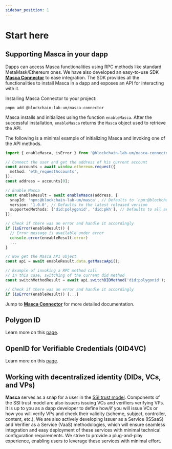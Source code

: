 ```yaml
---
sidebar_position: 1
---
```


# Start here

## Supporting Masca in your dapp

Dapps can access Masca functionalities using RPC methods like standard MetaMask/Ethereum ones. We have also developed an easy-to-use SDK **[Masca Connector](/docs/libraries/masca-connector)** to ease integration. The SDK provides all the functionalities to install Masca in a dapp and exposes an API for interacting with it.

Installing Masca Connector to your project:

```shell
pnpm add @blockchain-lab-um/masca-connector
```

Masca installs and initializes using the function `enableMasca`. After the successful installation, `enableMasca` returns the `Masca` object used to retrieve the API.

The following is a minimal example of initializing Masca and invoking one of the API methods.

```typescript
import { enableMasca, isError } from '@blockchain-lab-um/masca-connector';

// Connect the user and get the address of his current account
const accounts = await window.ethereum.request({
  method: 'eth_requestAccounts',
});
const address = accounts[0];

// Enable Masca
const enableResult = await enableMasca(address, {
  snapId: 'npm:@blockchain-lab-um/masca', // Defaults to `npm:@blockchain-lab-um/masca`
  version: '1.0.0', // Defaults to the latest released version
  supportedMethods: ['did:polygonid', 'did:pkh'], // Defaults to all available methods
});

// Check if there was an error and handle it accordingly
if (isError(enableResult)) {
  // Error message is available under error
  console.error(eneableResult.error)
  ...
}

// Now get the Masca API object
const api = await enableResult.data.getMascaApi();

// Example of invoking a RPC method call
// In this case, switching of the current did method
const switchMethodResult = await api.switchDIDMethod('did:polygonid');

// Check if there was an error and handle it accordingly
if (isError(enableResult)) {...}
```

Jump to [**Masca Connector**](/docs/libraries/masca-connector) for more detailed documentation.

## Polygon ID

Learn more on this [page](/docs/integrate-masca/polygonid.md).

## OpenID for Verifiable Credentials (OID4VC)

Learn more on this [page](/docs/integrate-masca/oid4vc.md).

## Working with decentralized identity (DIDs, VCs, and VPs)

**Masca** serves as a snap for a user in the [SSI trust model](ssi/trust-model.md). Components of the SSI trust model are also issuers issuing VCs and verifiers verifying VPs. It is up to you as a dapp developer to define how/if you will issue VCs or how you will verify VPs and check their validity (scheme, subject, controller, content, etc.). We are also actively developing Issuer as a Service (ISSaaS) and Verifier as a Service (VaaS) methodologies, which will ensure seamless integration and easy deployment of these services with minimal technical configuration requirements. We strive to provide a plug-and-play experience, enabling users to leverage these services with minimal effort.
